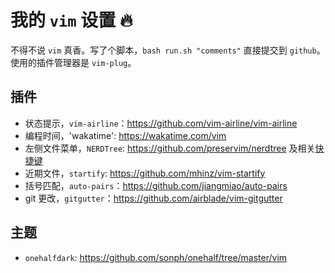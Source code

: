 # 我的 `vim` 设置 :fire:

不得不说 `vim` 真香。写了个脚本，`bash run.sh "comments"` 直接提交到 `github`。使用的插件管理器是 `vim-plug`。

## 插件

- 状态提示，`vim-airline`：https://github.com/vim-airline/vim-airline
- 编程时间，'wakatime': https://wakatime.com/vim
- 左侧文件菜单，`NERDTree`: https://github.com/preservim/nerdtree 及相关[快捷键](https://gist.github.com/ifels/e0a6d79ee60e113f4294)
- 近期文件，`startify`: https://github.com/mhinz/vim-startify
- 括号匹配，`auto-pairs`：https://github.com/jiangmiao/auto-pairs
- git 更改，`gitgutter`：https://github.com/airblade/vim-gitgutter

## 主题

- `onehalfdark`: https://github.com/sonph/onehalf/tree/master/vim
